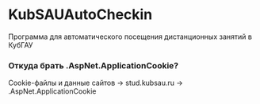 # KubSAUAutoCheckin
Программа для автоматического посещения дистанционных занятий в КубГАУ
### Откуда брать .AspNet.ApplicationCookie?
Cookie-файлы и данные сайтов -> stud.kubsau.ru -> .AspNet.ApplicationCookie
